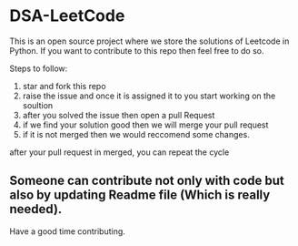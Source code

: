 # DSA-LeetCode
This is an open source project where we store the solutions of Leetcode in Python.
If you want to contribute to this repo then feel free to do so.

Steps to follow:
1) star and fork this repo
2) raise the issue and once it is assigned it to you start working on the soultion
3) after you solved the issue then open a pull Request
4) if we find your solution good then we will merge your pull request 
5) if it is not merged then we would reccomend some changes.

after your pull request in merged, you can repeat the cycle

## Someone can contribute not only with code but also by updating Readme file (Which is really needed).

Have a good time contributing.
